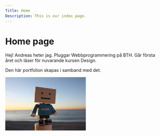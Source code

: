 ```yaml
---
Title: Home
Description: This is our index page.
---
```


Home page
==========================

Hej! Andreas heter jag. Pluggar Webbprogrammering på BTH.
Går första året och läser för nuvarande kursen Design.

Den här portfolion skapas i samband med det.

![image](assets\img\toy.jpg)

